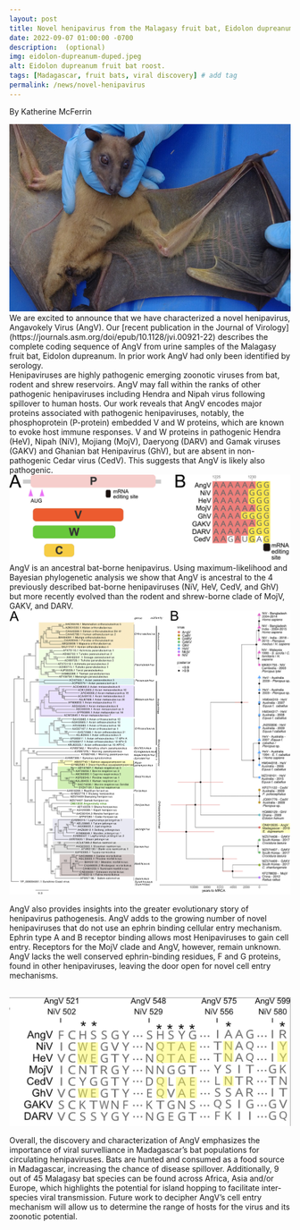 ```yaml
---
layout: post
title: Novel henipavirus from the Malagasy fruit bat, Eidolon dupreanum!
date: 2022-09-07 01:00:00 -0700
description:  (optional)
img: eidolon-dupreanum-duped.jpeg
alt: Eidolon dupreanum fruit bat roost.
tags: [Madagascar, fruit bats, viral discovery] # add tag
permalink: /news/novel-henipavirus
---
```

By Katherine McFerrin

<img src="/assets/img/eidolon-dupreanum-duped.jpeg" alt="eidolon" class="float-start col-md-5" />

<br />
We are excited to announce that we have characterized a novel henipavirus, Angavokely Virus (AngV). Our [recent publication in the Journal of Virology](https://journals.asm.org/doi/epub/10.1128/jvi.00921-22) describes the complete coding sequence of AngV from urine samples of the Malagasy fruit bat, Eidolon dupreanum. In prior work AngV had only been identified by serology.

<br/> 
Henipaviruses are highly pathogenic emerging zoonotic viruses from bat, rodent and shrew reservoirs. AngV may fall within the ranks of other pathogenic henipaviruses including Hendra and Nipah virus following spillover to human hosts. Our work reveals that AngV encodes major proteins associated with pathogenic henipaviruses, notably, the phosphoprotein (P-protein) embedded V and W proteins, which are known to evoke host immune responses. V and W proteins in pathogenic Hendra (HeV), Nipah (NiV), Mojiang (MojV), Daeryong (DARV) and Gamak viruses (GAKV) and Ghanian bat Henipavirus (GhV), but are absent in non-pathogenic Cedar virus (CedV). This suggests that AngV is likely also pathogenic.

<br> 
<img src="/assets/img/Madera2022Fig3.jpg" alt="pathogenic protein residues" class="float-start col-md-12" />

<br/> 
AngV is an ancestral bat-borne henipavirus. Using maximum-likelihood and Bayesian phylogenetic analysis we show that AngV is ancestral to the 4 previously described bat-borne henipaviruses (NiV, HeV, CedV, and GhV) but more recently evolved than the rodent and shrew-borne clade of MojV, GAKV, and DARV.  

<br> 
<img src="/assets/img/Madera2022Fig4.jpg" alt="henipavirus phylogenetic trees" class="float-start col-md-12" />

<br/> 

AngV also provides insights into the greater evolutionary story of henipavirus pathogenesis. AngV adds to the growing number of novel henipaviruses that do not use an ephrin binding cellular entry mechanism. Ephrin type A and B receptor binding allows most Henipaviruses to gain cell entry. Receptors for the MojV clade and AngV, however, remain unknown. AngV lacks the well conserved ephrin-binding residues, F and G proteins, found in other henipaviruses, leaving the door open for novel cell entry mechanisms.

<br> 
<img src="/assets/img/Madera2022Fig5.jpg" alt="ephrin" class="float-start col-md-12" />

<br/> 

Overall, the discovery and characterization of AngV emphasizes the importance of viral survelliance in Madagascar’s bat populations for circulating henipaviruses. Bats are hunted and consumed as a food source in Madagascar, increasing the chance of disease spillover. Additionally, 9 out of 45 Malagasy bat species can be found across Africa, Asia and/or Europe, which highlights the potential for island hopping to facilitate inter-species viral transmission. Future work to decipher AngV’s cell entry mechanism will allow us to determine the range of hosts for the virus and its zoonotic potential.

<br />